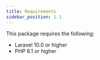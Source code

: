 ```yaml
---
title: Requirements
sidebar_position: 1.1
---
```


This package requires the following:

- Laravel 10.0 or higher
- PHP 8.1 or higher
